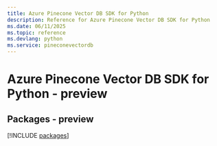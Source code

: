 ```yaml
---
title: Azure Pinecone Vector DB SDK for Python
description: Reference for Azure Pinecone Vector DB SDK for Python
ms.date: 06/11/2025
ms.topic: reference
ms.devlang: python
ms.service: pineconevectordb
---
```

# Azure Pinecone Vector DB SDK for Python - preview
## Packages - preview
[!INCLUDE [packages](pinecone-vector-db-index.md)]